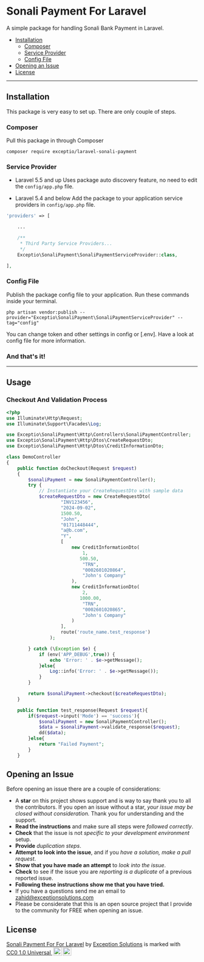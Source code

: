 # Sonali Payment For Laravel

A simple package for handling Sonali Bank Payment in Laravel.

- [Installation](#installation)
    - [Composer](#composer)
    - [Service Provider](#service-provider)
    - [Config File](#config-file)
- [Opening an Issue](#opening-an-issue)
- [License](#license)

---

## Installation

This package is very easy to set up. There are only couple of steps.

### Composer

Pull this package in through Composer
```
composer require exceptio/laravel-sonali-payment
```

### Service Provider
* Laravel 5.5 and up
Uses package auto discovery feature, no need to edit the `config/app.php` file.

* Laravel 5.4 and below
Add the package to your application service providers in `config/app.php` file.

```php
'providers' => [

    ...

    /**
     * Third Party Service Providers...
     */
    Exceptio\SonaliPayment\SonaliPaymentServiceProvider::class,

],
```

### Config File

Publish the package config file to your application. Run these commands inside your terminal.

    php artisan vendor:publish --provider="Exceptio\SonaliPayment\SonaliPaymentServiceProvider" --tag="config"

You can change token and other settings in config or [.env]. Have a look at config file for more information.


### And that's it!

---

## Usage

### Checkout And Validation Process

```php
<?php
use Illuminate\Http\Request;
use Illuminate\Support\Facades\Log;

use Exceptio\SonaliPayment\Http\Controllers\SonaliPaymentController;
use Exceptio\SonaliPayment\Http\Dtos\CreateRequestDto;
use Exceptio\SonaliPayment\Http\Dtos\CreditInformationDto;

class DemoController
{
    public function doCheckout(Request $request)
    {
        $sonaliPayment = new SonaliPaymentController();
        try {
            // Instantiate your CreateRequestDto with sample data
            $createRequestDto = new CreateRequestDto(
                    "INV123456",
                    "2024-09-02",
                    1500.50,
                    "John",
                    "01711448444",
                    "a@b.com",
                    "Y",
                    [
                        new CreditInformationDto(
                            1,
                           500.50,
                            "TRN",
                            "0002601020864",
                            "John's Company"
                        ),
                        new CreditInformationDto(
                            2,
                           1000.00,
                            "TRN",
                            "0002601020865",
                            "John's Company"
                        )
                    ],
                    route('route_name.test_response')
                );

        } catch (\Exception $e) {
            if (env('APP_DEBUG',true)) {
                echo 'Error: ' . $e->getMessage();
            }else{
                Log::info('Error: ' . $e->getMessage());
            }
        }

        return $sonaliPayment->checkout($createRequestDto);
    }

    public function test_response(Request $request){
        if($request->input('Mode') == 'success'){
            $sonaliPayment = new SonaliPaymentController();
            $data = $sonaliPayment->validate_response($request);
            dd($data);
        }else{
            return "Failed Payment";
        }
    }
```

## Opening an Issue
Before opening an issue there are a couple of considerations:
* A **star** on this project shows support and is way to say thank you to all the contributors. If you open an issue without a star, *your issue may be closed without consideration.* Thank you for understanding and the support.
* **Read the instructions** and make sure all steps were *followed correctly*.
* **Check** that the issue is not *specific to your development environment* setup.
* **Provide** *duplication steps*.
* **Attempt to look into the issue**, and if you *have a solution, make a pull request*.
* **Show that you have made an attempt** to *look into the issue*.
* **Check** to see if the issue you are *reporting is a duplicate* of a previous reported issue.
* **Following these instructions show me that you have tried.**
* If you have a questions send me an email to zahid@exceptionsolutions.com
* Please be considerate that this is an open source project that I provide to the community for FREE when opening an issue. 

## License
<p xmlns:cc="http://creativecommons.org/ns#" xmlns:dct="http://purl.org/dc/terms/"><a property="dct:title" rel="cc:attributionURL" href="https://github.com/exception-soluitions/laravel-sonali-payment">Sonali Payment For For Laravel</a> by <a rel="cc:attributionURL dct:creator" property="cc:attributionName" href="https://github.com/exception-soluitions">Exception Solutions</a> is marked with <a href="http://creativecommons.org/publicdomain/zero/1.0?ref=chooser-v1" target="_blank" rel="license noopener noreferrer" style="display:inline-block;">CC0 1.0 Universal
<img style="height:22px!important;margin-left:3px;vertical-align:text-bottom;" src="https://mirrors.creativecommons.org/presskit/icons/cc.svg?ref=chooser-v1"><img style="height:22px!important;margin-left:3px;vertical-align:text-bottom;" src="https://mirrors.creativecommons.org/presskit/icons/zero.svg?ref=chooser-v1"></a></p>
